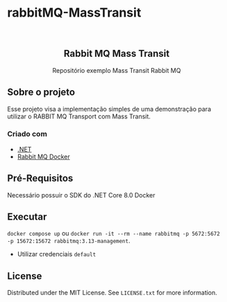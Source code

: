 # rabbitMQ-MassTransit

<div id="top"></div>
<br />
  <h2 align="center">Rabbit MQ Mass Transit</h2>

  <p align="center">
    Repositório exemplo Mass Transit Rabbit MQ
  </p>
</div>

## Sobre o projeto

Esse projeto visa a implementação simples de uma demonstração para utilizar o RABBIT MQ Transport com Mass Transit. 

### Criado com

* [.NET](https://dotnet.microsoft.com/download/dotnet/8.0)
* [Rabbit MQ Docker](https://www.rabbitmq.com/docs/download)


## Pré-Requisitos

Necessário possuir o SDK do .NET Core 8.0
Docker 

## Executar

```docker compose up``` ou ```docker run -it --rm --name rabbitmq -p 5672:5672 -p 15672:15672 rabbitmq:3.13-management```. 
- Utilizar credenciais ```default```

<!-- LICENSE -->
## License

Distributed under the MIT License. See `LICENSE.txt` for more information.

